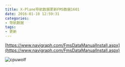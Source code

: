 ```yaml
---
title: X-Plane导航数据更新FMS数据1601
date: 2016-01-10 12:59:31
categories:
- 导航数据
tags:
- 更新
---
```


[https://www.navigraph.com/FmsDataManualInstall.aspx](https://www.navigraph.com/FmsDataManualInstall.aspx)


![cpuwolf](/images/data/attachment/201601/10/205840sqsjfq8feoyotijn.jpg)





